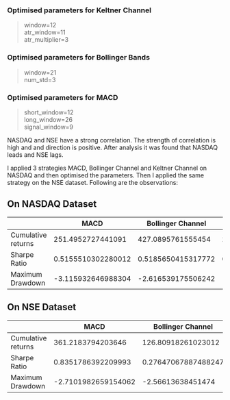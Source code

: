 ### Optimised parameters for Keltner Channel
>window=12  
>atr_window=11  
>atr_multiplier=3
### Optimised parameters for Bollinger Bands
>window=21  
>num_std=3
### Optimised parameters for MACD
>short_window=12  
>long_window=26  
>signal_window=9

NASDAQ and NSE have a strong correlation. The strength of correlation is high and and direction is positive.
After analysis it was found that NASDAQ leads and NSE lags. 

I applied 3 strategies MACD, Bollinger Channel and Keltner Channel on NASDAQ and then optimised the parameters. Then I applied the same strategy on the NSE dataset. Following are the observations:

## On NASDAQ Dataset
||MACD|Bollinger Channel|Keltner Channel|
---|---|---|---|
Cumulative returns|251.4952727441091|427.0895761555454|281.18442795820744|
Sharpe Ratio|0.5155510302280012 |0.5185650415317772|0.46014195671344776|
Maximum Drawdown|-3.115932646988304|-2.616539175506242|-4.149814004180698|

## On NSE Dataset
||MACD|Bollinger Channel|Keltner Channel|
---|---|---|---|
Cumulative returns|361.2183794203646|126.80918261023012|83.63990114278536|
Sharpe Ratio|0.8351786392209993|0.27647067887488247|0.11860851369015452|
Maximum Drawdown|-2.7101982659154062|-2.56613638451474|-4.929056067266709|